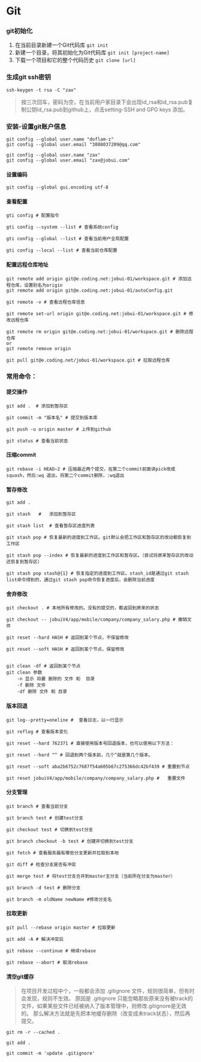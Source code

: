 # Git

### git初始化

1. 在当前目录新建一个Git代码库	`git init`
2. 新建一个目录，将其初始化为Git代码库   `git init [project-name]`
3. 下载一个项目和它的整个代码历史   `git clone [url]`

### 生成git ssh密钥

```shell
ssh-keygen -t rsa -C "zax"
```

> 按三次回车，密码为空，在当前用户家目录下会出现id_rsa和id_rsa.pub复制公钥id_rsa.pub到github上，点击setting-SSH and GPG keys 添加。

### 安装-设置git账户信息

```shell
git config --global user.name "doflam-z"
git config --global user.email "3088037209@qq.com"

git config --global user.name "zax"
git config --global user.email "zax@jobui.com"
```

#### 设置编码

```shell
git config --global gui.encoding utf-8
```

#### 查看配置

```shell
gti config # 配置指令

gti config --system --list # 查看系统config

gti config --global --list # 查看当前用户全局配置

gti config --local --list # 查看当前仓库配置
```

#### 配置远程仓库地址

```shell
git remote add origin git@e.coding.net:jobui-01/workspace.git # 添加远程仓库，设置别名为origin
git remote add origin git@e.coding.net:jobui-01/autoConfig.git

git remote -v # 查看远程仓库信息

git remote set-url origin git@e.coding.net:jobui-01/workspace.git # 修改远程仓库

git remote rm origin git@e.coding.net:jobui-01/workspace.git # 删除远程仓库
or 
git remote remove origin

git pull git@e.coding.net/jobui-01/workspace.git # 拉取远程仓库
```

### 常用命令：

#### 提交操作

```shell
git add .  # 添加到暂存区

git commit -m "版本名" # 提交到版本库

git push -u origin master # 上传到github

git status # 查看当前状态
```

#### 压缩commit

```shell
git rebase -i HEAD~2 # 压缩最近两个提交，在第二个commit前面讲pick改成squash，然后:wq 退出，将第二个commit删除，:wq退出
```

#### 暂存修改

```shell
git add .

git stash	#	添加到暂存区

git stash list	# 查看暂存区进度列表

git stash pop # 恢复最新的进度到工作区。git默认会把工作区和暂存区的改动都恢复到工作区

git stash pop --index #	恢复最新的进度到工作区和暂存区。（尝试将原来暂存区的改动还恢复到暂存区）

git stash pop stash@{1}	# 恢复指定的进度到工作区。stash_id是通过git stash list命令得到的，通过git stash pop命令恢复进度后，会删除当前进度
```

#### 舍弃修改

```shell
git checkout . # 本地所有修改的。没有的提交的，都返回到原来的状态

git checkout -- jobuiV4/app/mobile/company/company_salary.php # 撤销文件

git reset --hard HASH # 返回到某个节点，不保留修改

git reset --soft HASH # 返回到某个节点，保留修改


git clean -df # 返回到某个节点
git clean 参数
    -n 显示 将要 删除的 文件 和  目录
    -f 删除 文件
    -df 删除 文件 和 目录
```

#### 版本回退

```shell
git log--pretty=oneline #  查看日志，以一行显示

git reflog # 查看版本变化

git reset --hard 762371 # 直接使用版本号回退版本，也可以使用以下方法：

git reset --hard ^^ # 回退到两个版本前，几个^就是第几个版本。

git reset --soft aba2b6752c7687f54a605b67c275366dc42bf439 #	重置到节点

git reset jobuiV4/app/mobile/company/company_salary.php #	重置文件
```

#### 分支管理

```shell
git branch # 查看当前分支

git branch test # 创建test分支

git checkout test # 切换到test分支

git branch checkout -b test # 创建并切换到test分支

git fetch # 查看服务器有哪些分支更新并拉取到本地

git diff # 检查分支是否有冲突

git merge test # 将test分支合并到master主分支（当前所在分支为master）

git branch -d test # 删除分支

git branch -m oldName newName #修改分支名
```

#### 拉取更新

```shell
git pull --rebase origin master # 拉取更新

git add -A # 解决冲突后

git rebase --continue # 继续rebase

git rebase --abort # 取消rebase
```

#### 清空git缓存

> 在项目开发过程中个，一般都会添加 .gitignore 文件，规则很简单，但有时会发现，规则不生效。
> 原因是 .gitignore 只能忽略那些原来没有被track的文件，如果某些文件已经被纳入了版本管理中，则修改.gitignore是无效的。
> 那么解决方法就是先把本地缓存删除（改变成未track状态），然后再提交。

```shell
git rm -r --cached .

git add .

git commit -m 'update .gitignore'
```
